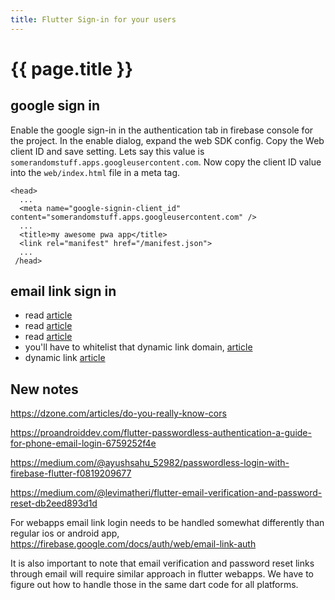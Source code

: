 ```yaml
---
title: Flutter Sign-in for your users
---
```


# {{ page.title }}

## google sign in
Enable the google sign-in in the authentication tab in firebase console for the project. In the enable dialog, expand the web SDK config.
Copy the Web client ID and save setting.  Lets say this value is ``somerandomstuff.apps.googleusercontent.com``. Now copy the client ID value into the ``web/index.html`` file in a meta tag.

```text
<head>
  ...
  <meta name="google-signin-client_id" content="somerandomstuff.apps.googleusercontent.com" />
  ...
  <title>my awesome pwa app</title>
  <link rel="manifest" href="/manifest.json">
  ...
 /head>
```

## email link sign in
* read [article](https://medium.com/@huzaifa.ameen229/firebase-email-link-authentication-ac2504068562)
* read [article](https://medium.com/@ayushsahu_52982/passwordless-login-with-firebase-flutter-f0819209677)
* read [article](https://medium.com/mindorks/working-with-firebase-dynamic-links-a581df8fee6f)
* you'll have to whitelist that dynamic link domain, [article](https://stackoverflow.com/questions/51374411/firebase-says-domain-not-whitelisted-for-a-link-that-is-whitelisted)
* dynamic link [article](https://medium.com/@diegoveloper/flutter-firebase-dynamic-link-6f1b79278ce0)


## New notes
https://dzone.com/articles/do-you-really-know-cors

https://proandroiddev.com/flutter-passwordless-authentication-a-guide-for-phone-email-login-6759252f4e

https://medium.com/@ayushsahu_52982/passwordless-login-with-firebase-flutter-f0819209677

https://medium.com/@levimatheri/flutter-email-verification-and-password-reset-db2eed893d1d

For webapps email link login needs to be handled somewhat differently than regular ios or android app,
https://firebase.google.com/docs/auth/web/email-link-auth

It is also important to note that email verification and password reset links through email will require similar approach in flutter webapps. We have to figure out how to handle those in the same dart code for all platforms.



